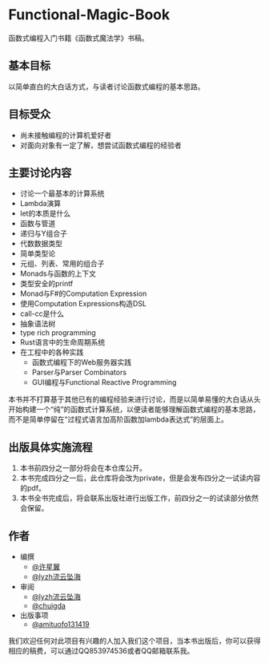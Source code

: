 # Functional-Magic-Book

函数式编程入门书籍《函数式魔法学》书稿。

## 基本目标

以简单直白的大白话方式，与读者讨论函数式编程的基本思路。

## 目标受众

* 尚未接触编程的计算机爱好者
* 对面向对象有一定了解，想尝试函数式编程的经验者

## 主要讨论内容

* 讨论一个最基本的计算系统
* Lambda演算
* let的本质是什么
* 函数与管道
* 递归与Y组合子
* 代数数据类型
* 简单类型论
* 元组、列表、常用的组合子
* Monads与函数的上下文
* 类型安全的printf
* Monad与F#的Computation Expression
* 使用Computation Expressions构造DSL
* call-cc是什么
* 抽象语法树
* type rich programming
* Rust语言中的生命周期系统
* 在工程中的各种实践
  * 函数式编程下的Web服务器实践
  * Parser与Parser Combinators
  * GUI编程与Functional Reactive Programming

本书并不打算基于其他已有的编程经验来进行讨论，而是以简单易懂的大白话从头开始构建一个“纯”的函数式计算系统，以便读者能够理解函数式编程的基本思路，而不是简单停留在“过程式语言加高阶函数加lambda表达式”的层面上。

## 出版具体实施流程

1. 本书前四分之一部分将会在本仓库公开。
2. 本书完成四分之一后，此仓库将会改为private，但是会发布四分之一试读内容的pdf。
3. 本书全书完成后，将会联系出版社进行出版工作，前四分之一的试读部分依然会保留。

## 作者

* 编撰
  * [@许星翼](https://github.com/Seng-Jik)
  * [@lyzh流云坠海](https://github.com/Zhihang-Liu)
* 审阅
  * [@lyzh流云坠海](https://github.com/Zhihang-Liu)
  * [@chuigda](https://github.com/ICEYSELF)
* 出版事项
  * [@amituofo131419](https://github.com/amituofo131419)
  
我们欢迎任何对此项目有兴趣的人加入我们这个项目，当本书出版后，你可以获得相应的稿费，可以通过QQ853974536或者QQ邮箱联系我。
